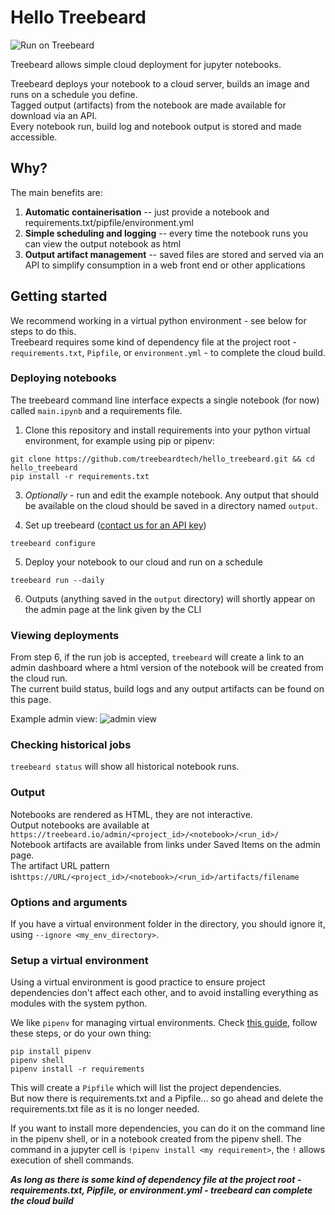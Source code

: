 # Hello Treebeard

![Run on Treebeard](https://github.com/treebeardtech/hello_treebeard/workflows/Run%20on%20Treebeard/badge.svg?event=push)

Treebeard allows simple cloud deployment for jupyter notebooks.

Treebeard deploys your notebook to a cloud server, builds an image and runs on a schedule you define.  
Tagged output (artifacts) from the notebook are made available for download via an API.  
Every notebook run, build log and notebook output is stored and made accessible.

## Why?

The main benefits are:

1. **Automatic containerisation** -- just provide a notebook and requirements.txt/pipfile/environment.yml
2. **Simple scheduling and logging** -- every time the notebook runs you can view the output notebook as html
3. **Output artifact management** -- saved files are stored and served via an API to simplify consumption in a web front end or other applications

## Getting started

We recommend working in a virtual python environment - see below for steps to do this.  
Treebeard requires some kind of dependency file at the project root - `requirements.txt`, `Pipfile`, or `environment.yml` - to complete the cloud build.

### Deploying notebooks

The treebeard command line interface expects a single notebook (for now) called `main.ipynb` and a requirements file.

1. Clone this repository and install requirements into your python virtual environment, for example using pip or pipenv:

```
git clone https://github.com/treebeardtech/hello_treebeard.git && cd hello_treebeard
pip install -r requirements.txt
```

3. _Optionally_ - run and edit the example notebook. Any output that should be available on the cloud should be saved in a directory named `output`.

4) Set up treebeard ([contact us for an API key](mailto:laurence@treebeard.io?subject=I%20would%20like%20an%20API%20key))

```
treebeard configure
```

5. Deploy your notebook to our cloud and run on a schedule

```
treebeard run --daily
```

6. Outputs (anything saved in the `output` directory) will shortly appear on the admin page at the link given by the CLI

### Viewing deployments

From step 6, if the run job is accepted, `treebeard` will create a link to an admin dashboard where a html version of the notebook will be created from the cloud run.  
The current build status, build logs and any output artifacts can be found on this page.

Example admin view:
![admin view](https://storage.googleapis.com/treebeard_image_dump_public/admin_view.png "Admin view")

### Checking historical jobs

`treebeard status` will show all historical notebook runs.

### Output

Notebooks are rendered as HTML, they are not interactive.  
Output notebooks are available at `https://treebeard.io/admin/<project_id>/<notebook>/<run_id>/`  
Notebook artifacts are available from links under Saved Items on the admin page.  
The artifact URL pattern is`https://URL/<project_id>/<notebook>/<run_id>/artifacts/filename`

### Options and arguments

If you have a virtual environment folder in the directory, you should ignore it, using `--ignore <my_env_directory>`.

### Setup a virtual environment

Using a virtual environment is good practice to ensure project dependencies don't affect each other, and to avoid installing everything as modules with the system python.

We like `pipenv` for managing virtual environments. Check [this guide](https://realpython.com/pipenv-guide/#pipenv-introduction), follow these steps, or do your own thing:

```
pip install pipenv
pipenv shell
pipenv install -r requirements
```

This will create a `Pipfile` which will list the project dependencies.  
But now there is requirements.txt and a Pipfile... so go ahead and delete the requirements.txt file as it is no longer needed.

If you want to install more dependencies, you can do it on the command line in the pipenv shell, or in a notebook created from the pipenv shell. The command in a jupyter cell is `!pipenv install <my requirement>`, the `!` allows execution of shell commands.

**_As long as there is some kind of dependency file at the project root - requirements.txt, Pipfile, or environment.yml - treebeard can complete the cloud build_**
